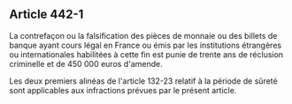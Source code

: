 Article 442-1
----
La contrefaçon ou la falsification des pièces de monnaie ou des billets de
banque ayant cours légal en France ou émis par les institutions étrangères ou
internationales habilitées à cette fin est punie de trente ans de réclusion
criminelle et de 450 000 euros d'amende.

Les deux premiers alinéas de l'article 132-23 relatif à la période de sûreté
sont applicables aux infractions prévues par le présent article.
